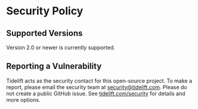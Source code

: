 # Security Policy

## Supported Versions

Version 2.0 or newer is currently supported.

## Reporting a Vulnerability

Tidelift acts as the security contact for this open-source project. To make a report, please email the security team at [security@tidelift.com](mailto:security@tidelift.com). Please do not create a public GitHub issue. See [tidelift.com/security](https://tidelift.com/security) for details and more options.